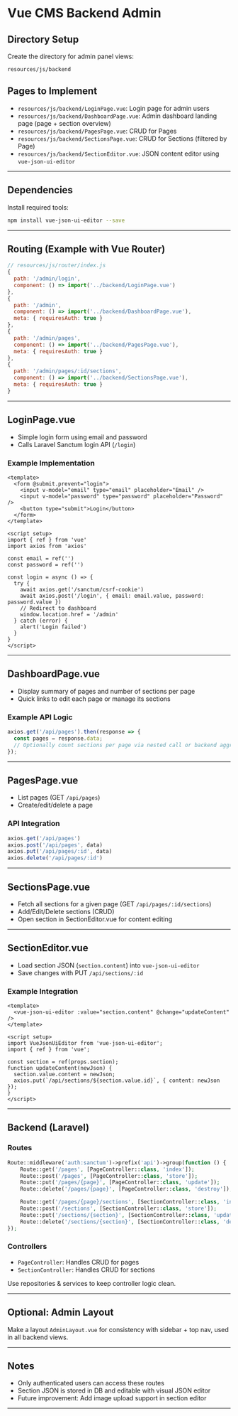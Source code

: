# Vue CMS Backend Admin

## Directory Setup
Create the directory for admin panel views:
```
resources/js/backend
```

## Pages to Implement
- `resources/js/backend/LoginPage.vue`: Login page for admin users
- `resources/js/backend/DashboardPage.vue`: Admin dashboard landing page (page + section overview)
- `resources/js/backend/PagesPage.vue`: CRUD for Pages
- `resources/js/backend/SectionsPage.vue`: CRUD for Sections (filtered by Page)
- `resources/js/backend/SectionEditor.vue`: JSON content editor using `vue-json-ui-editor`

---

## Dependencies
Install required tools:
```bash
npm install vue-json-ui-editor --save
```

---

## Routing (Example with Vue Router)
```js
// resources/js/router/index.js
{
  path: '/admin/login',
  component: () => import('../backend/LoginPage.vue')
},
{
  path: '/admin',
  component: () => import('../backend/DashboardPage.vue'),
  meta: { requiresAuth: true }
},
{
  path: '/admin/pages',
  component: () => import('../backend/PagesPage.vue'),
  meta: { requiresAuth: true }
},
{
  path: '/admin/pages/:id/sections',
  component: () => import('../backend/SectionsPage.vue'),
  meta: { requiresAuth: true }
}
```

---

## LoginPage.vue
- Simple login form using email and password
- Calls Laravel Sanctum login API (`/login`)

### Example Implementation
```vue
<template>
  <form @submit.prevent="login">
    <input v-model="email" type="email" placeholder="Email" />
    <input v-model="password" type="password" placeholder="Password" />
    <button type="submit">Login</button>
  </form>
</template>

<script setup>
import { ref } from 'vue'
import axios from 'axios'

const email = ref('')
const password = ref('')

const login = async () => {
  try {
    await axios.get('/sanctum/csrf-cookie')
    await axios.post('/login', { email: email.value, password: password.value })
    // Redirect to dashboard
    window.location.href = '/admin'
  } catch (error) {
    alert('Login failed')
  }
}
</script>
```

---

## DashboardPage.vue
- Display summary of pages and number of sections per page
- Quick links to edit each page or manage its sections

### Example API Logic
```js
axios.get('/api/pages').then(response => {
  const pages = response.data;
  // Optionally count sections per page via nested call or backend aggregation
});
```

---

## PagesPage.vue
- List pages (GET `/api/pages`)
- Create/edit/delete a page

### API Integration
```js
axios.get('/api/pages')
axios.post('/api/pages', data)
axios.put('/api/pages/:id', data)
axios.delete('/api/pages/:id')
```

---

## SectionsPage.vue
- Fetch all sections for a given page (GET `/api/pages/:id/sections`)
- Add/Edit/Delete sections (CRUD)
- Open section in SectionEditor.vue for content editing

---

## SectionEditor.vue
- Load section JSON (`section.content`) into `vue-json-ui-editor`
- Save changes with PUT `/api/sections/:id`

### Example Integration
```vue
<template>
  <vue-json-ui-editor :value="section.content" @change="updateContent" />
</template>

<script setup>
import VueJsonUiEditor from 'vue-json-ui-editor';
import { ref } from 'vue';

const section = ref(props.section);
function updateContent(newJson) {
  section.value.content = newJson;
  axios.put(`/api/sections/${section.value.id}`, { content: newJson });
}
</script>
```

---

## Backend (Laravel)
### Routes
```php
Route::middleware('auth:sanctum')->prefix('api')->group(function () {
    Route::get('/pages', [PageController::class, 'index']);
    Route::post('/pages', [PageController::class, 'store']);
    Route::put('/pages/{page}', [PageController::class, 'update']);
    Route::delete('/pages/{page}', [PageController::class, 'destroy']);

    Route::get('/pages/{page}/sections', [SectionController::class, 'index']);
    Route::post('/sections', [SectionController::class, 'store']);
    Route::put('/sections/{section}', [SectionController::class, 'update']);
    Route::delete('/sections/{section}', [SectionController::class, 'destroy']);
});
```

### Controllers
- `PageController`: Handles CRUD for pages
- `SectionController`: Handles CRUD for sections

Use repositories & services to keep controller logic clean.

---

## Optional: Admin Layout
Make a layout `AdminLayout.vue` for consistency with sidebar + top nav, used in all backend views.

---

## Notes
- Only authenticated users can access these routes
- Section JSON is stored in DB and editable with visual JSON editor
- Future improvement: Add image upload support in section editor

---

